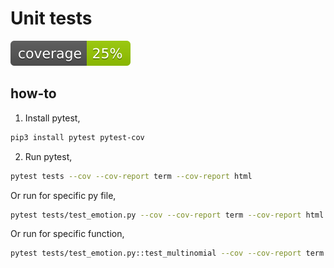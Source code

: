 # Unit tests

<p align="left">
<a href="#"><img alt="coverage" src="coverage.svg"></a>
</p>

## how-to

1. Install pytest,

```bash
pip3 install pytest pytest-cov
```

2. Run pytest,

```bash
pytest tests --cov --cov-report term --cov-report html
```

Or run for specific py file,

```bash
pytest tests/test_emotion.py --cov --cov-report term --cov-report html
```

Or run for specific function,

```bash
pytest tests/test_emotion.py::test_multinomial --cov --cov-report term --cov-report html
```